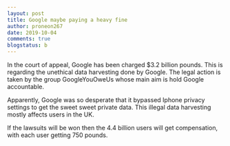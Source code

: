 ```yaml
---
layout: post
title: Google maybe paying a heavy fine
author: proneon267
date: 2019-10-04
comments: true
blogstatus: b
---
```

In the court of appeal, Google has been charged $3.2 billion pounds. This is 
regarding the unethical data harvesting done by Google. The legal action is
taken by the group GoogleYouOweUs whose main aim is hold Google accountable.

Apparently, Google was so desperate that it bypassed Iphone privacy settings 
to get the sweet sweet private data. This illegal data harvesting mostly 
affects users in the UK.

If the lawsuits will be won then the 4.4 billion users will get compensation, 
with each user getting 750 pounds.
